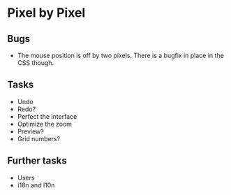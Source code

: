 Pixel by Pixel
==============

Bugs
----
* The mouse position is off by two pixels. There is a bugfix in place in the CSS though.

Tasks
-----
* Undo
* Redo?
* Perfect the interface
* Optimize the zoom
* Preview?
* Grid numbers?

Further tasks
-------------
* Users
* i18n and l10n